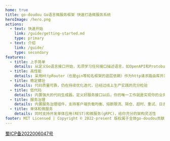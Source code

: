 ```yaml
---
home: true
title: go-doudou Go语言微服务框架 快速打造微服务系统
heroImage: /hero.png
actions:
  - text: 快速开始
    link: /guide/getting-started.md
    type: primary
  - text: 介绍
    link: /guide/
    type: secondary
features:
  - title: 上手简单
    details: 从定义Go语言接口开始，无须学习任何接口描述语言，如OpenAPI和Protobuf等
  - title: 高性能
    details: 采用HttpRouter（也是gin等知名框架的底层依赖）作为http请求路由库开发REST服务，采用gRPC作为底层RPC框架开发微服务
  - title: 稳定健壮
    details: 代码质量可靠，仍在持续优化迭代，已经过线上生产实践的充分检验
  - title: 低代码
    details: 内置强大的代码生成器。定义好服务接口以后，你的唯一工作就是实现你的业务逻辑
  - title: 服务治理
    details: 内置服务治理组件，支持客户端负载均衡、熔断限流、隔仓、超时、重试、日志采集、调用链监控等等
  - title: 单体和微服务
    details: 同时支持开发单体应用(REST)和微服务(gRPC)，给你充分的架构灵活性
footer: MIT Licensed | Copyright © 2022-present 版权属于全体go-doudou贡献者
---
```

[蜀ICP备2022006047号](https://beian.miit.gov.cn/)